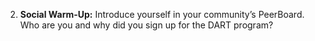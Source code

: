 2. **Social Warm-Up:** Introduce yourself in your community’s PeerBoard. Who are you and why did you sign up for the DART program?
